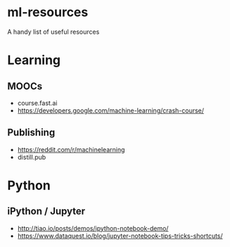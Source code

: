 # ml-resources
A handy list of useful resources

# Learning

## MOOCs

* course.fast.ai
* https://developers.google.com/machine-learning/crash-course/

## Publishing

* https://reddit.com/r/machinelearning
* distill.pub

# Python

## iPython / Jupyter

* http://tiao.io/posts/demos/ipython-notebook-demo/
* https://www.dataquest.io/blog/jupyter-notebook-tips-tricks-shortcuts/
